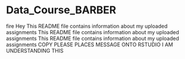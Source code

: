 # Data_Course_BARBER 

fire
Hey   This README file contains information about my uploaded assignments
This README file contains information about my uploaded assignments
This README file contains information about my uploaded assignments
COPY PLEASE
PLACES MESSAGE ONTO RSTUDIO
I AM UNDERSTANDING THIS
